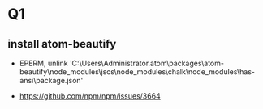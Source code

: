 # Q1

## install atom-beautify

- EPERM, unlink 'C:\Users\Administrator.atom\packages\atom-beautify\node_modules\jscs\node_modules\chalk\node_modules\has-ansi\package.json'

- <https://github.com/npm/npm/issues/3664>
